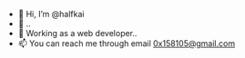 - 👋 Hi, I’m @halfkai
- 👀 ..
- 👷 Working as a web developer..
- 📫 You can reach me through email <a href="mailto:0x158105@google.com">0x158105@gmail.com</a>

<!---
halfkai/halfkai is a ✨ special ✨ repository because its `README.md` (this file) appears on your GitHub profile.
You can click the Preview link to take a look at your changes.
--->
